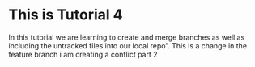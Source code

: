 # This is Tutorial 4

In this tutorial we are learning to create and merge branches as well as including the untracked files into our local repo”.
This is a change in the feature branch
i am creating a conflict part 2
